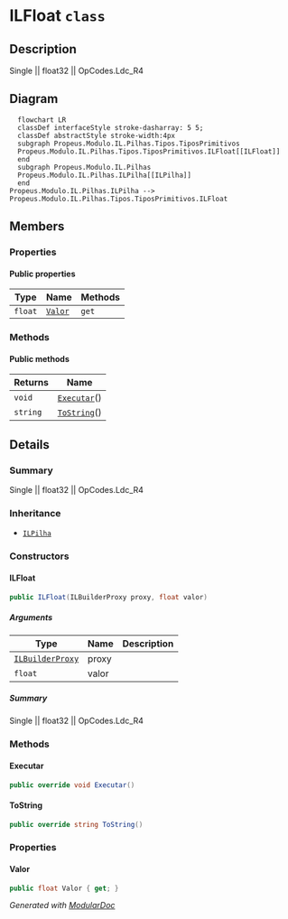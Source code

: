 # ILFloat `class`

## Description
Single || float32 || OpCodes.Ldc_R4

## Diagram
```mermaid
  flowchart LR
  classDef interfaceStyle stroke-dasharray: 5 5;
  classDef abstractStyle stroke-width:4px
  subgraph Propeus.Modulo.IL.Pilhas.Tipos.TiposPrimitivos
  Propeus.Modulo.IL.Pilhas.Tipos.TiposPrimitivos.ILFloat[[ILFloat]]
  end
  subgraph Propeus.Modulo.IL.Pilhas
  Propeus.Modulo.IL.Pilhas.ILPilha[[ILPilha]]
  end
Propeus.Modulo.IL.Pilhas.ILPilha --> Propeus.Modulo.IL.Pilhas.Tipos.TiposPrimitivos.ILFloat
```

## Members
### Properties
#### Public  properties
| Type | Name | Methods |
| --- | --- | --- |
| `float` | [`Valor`](#valor) | `get` |

### Methods
#### Public  methods
| Returns | Name |
| --- | --- |
| `void` | [`Executar`](#executar)() |
| `string` | [`ToString`](#tostring)() |

## Details
### Summary
Single || float32 || OpCodes.Ldc_R4

### Inheritance
 - [
`ILPilha`
](./propeusmoduloilpilhas-ILPilha.md)

### Constructors
#### ILFloat
```csharp
public ILFloat(ILBuilderProxy proxy, float valor)
```
##### Arguments
| Type | Name | Description |
| --- | --- | --- |
| [`ILBuilderProxy`](./propeusmoduloilproxy-ILBuilderProxy.md) | proxy |   |
| `float` | valor |   |

##### Summary
Single || float32 || OpCodes.Ldc_R4

### Methods
#### Executar
```csharp
public override void Executar()
```

#### ToString
```csharp
public override string ToString()
```

### Properties
#### Valor
```csharp
public float Valor { get; }
```

*Generated with* [*ModularDoc*](https://github.com/hailstorm75/ModularDoc)
